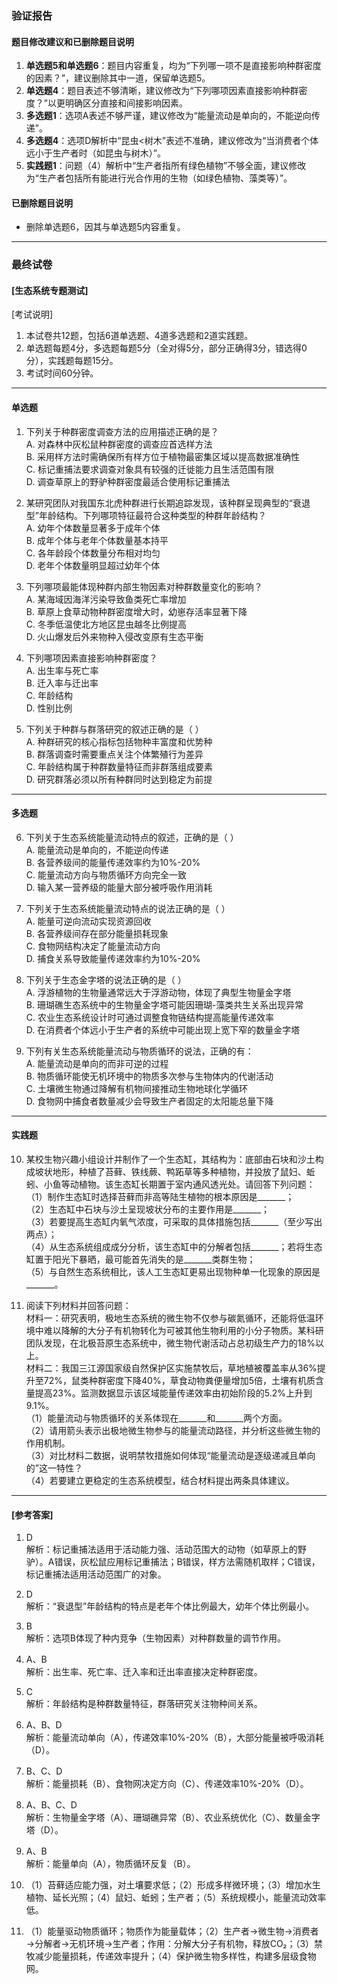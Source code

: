 ### 验证报告

#### 题目修改建议和已删除题目说明
1. **单选题5和单选题6**：题目内容重复，均为“下列哪一项不是直接影响种群密度的因素？”，建议删除其中一道，保留单选题5。
2. **单选题4**：题目表述不够清晰，建议修改为“下列哪项因素直接影响种群密度？”以更明确区分直接和间接影响因素。
3. **多选题1**：选项A表述不够严谨，建议修改为“能量流动是单向的，不能逆向传递”。
4. **多选题4**：选项D解析中“昆虫<树木”表述不准确，建议修改为“当消费者个体远小于生产者时（如昆虫与树木）”。
5. **实践题1**：问题（4）解析中“生产者指所有绿色植物”不够全面，建议修改为“生产者包括所有能进行光合作用的生物（如绿色植物、藻类等）”。

#### 已删除题目说明
- 删除单选题6，因其与单选题5内容重复。

---

### 最终试卷

#### [生态系统专题测试]
[考试说明]
1. 本试卷共12题，包括6道单选题、4道多选题和2道实践题。
2. 单选题每题4分，多选题每题5分（全对得5分，部分正确得3分，错选得0分），实践题每题15分。
3. 考试时间60分钟。

---

#### 单选题
1. 下列关于种群密度调查方法的应用描述正确的是？  
   A. 对森林中灰松鼠种群密度的调查应首选样方法  
   B. 采用样方法时需确保所有样方位于植物最密集区域以提高数据准确性  
   C. 标记重捕法要求调查对象具有较强的迁徙能力且生活范围有限  
   D. 调查草原上的野驴种群密度最适合使用标记重捕法  

2. 某研究团队对我国东北虎种群进行长期追踪发现，该种群呈现典型的“衰退型”年龄结构。下列哪项特征最符合这种类型的种群年龄结构？  
   A. 幼年个体数量显著多于成年个体  
   B. 成年个体与老年个体数量基本持平  
   C. 各年龄段个体数量分布相对均匀  
   D. 老年个体数量明显超过幼年个体  

3. 下列哪项最能体现种群内部生物因素对种群数量变化的影响？  
   A. 某海域因海洋污染导致鱼类死亡率增加  
   B. 草原上食草动物种群密度增大时，幼崽存活率显著下降  
   C. 冬季低温使北方地区昆虫越冬比例提高  
   D. 火山爆发后外来物种入侵改变原有生态平衡  

4. 下列哪项因素直接影响种群密度？  
   A. 出生率与死亡率  
   B. 迁入率与迁出率  
   C. 年龄结构  
   D. 性别比例  

5. 下列关于种群与群落研究的叙述正确的是（ ）  
   A. 种群研究的核心指标包括物种丰富度和优势种  
   B. 群落调查时需要重点关注个体繁殖行为差异  
   C. 年龄结构属于种群数量特征而非群落组成要素  
   D. 研究群落必须以所有种群同时达到稳定为前提  

---

#### 多选题
6. 下列关于生态系统能量流动特点的叙述，正确的是（ ）  
   A. 能量流动是单向的，不能逆向传递  
   B. 各营养级间的能量传递效率约为10%-20%  
   C. 能量流动方向与物质循环方向完全一致  
   D. 输入某一营养级的能量大部分被呼吸作用消耗  

7. 下列关于生态系统能量流动特点的说法正确的是（ ）  
   A. 能量可逆向流动实现资源回收  
   B. 各营养级间存在部分能量损耗现象  
   C. 食物网结构决定了能量流动方向  
   D. 捕食关系导致能量传递效率约为10%-20%  

8. 下列关于生态金字塔的说法正确的是（ ）  
   A. 浮游植物的生物量通常远大于浮游动物，体现了典型生物量金字塔  
   B. 珊瑚礁生态系统中的生物量金字塔可能因珊瑚-藻类共生关系出现异常  
   C. 农业生态系统设计时可通过调整食物链结构提高能量传递效率  
   D. 在消费者个体远小于生产者的系统中可能出现上宽下窄的数量金字塔  

9. 下列有关生态系统能量流动与物质循环的说法，正确的有：  
   A. 能量流动是单向的而非可逆的过程  
   B. 物质循环能使无机环境中的物质多次参与生物体内的代谢活动  
   C. 土壤微生物通过降解有机物间接推动生物地球化学循环  
   D. 食物网中捕食者数量减少会导致生产者固定的太阳能总量下降  

---

#### 实践题
10. 某校生物兴趣小组设计并制作了一个生态缸，其结构为：底部由石块和沙土构成坡状地形，种植了苔藓、铁线蕨、鸭跖草等多种植物，并投放了鼠妇、蚯蚓、小鱼等动植物。该生态缸长期置于室内通风透光处。请回答下列问题：  
   （1）制作生态缸时选择苔藓而非高等陆生植物的根本原因是_______；  
   （2）生态缸中石块与沙土呈现坡状分布的主要作用是_______；  
   （3）若要提高生态缸内氧气浓度，可采取的具体措施包括_______（至少写出两点）；  
   （4）从生态系统组成成分分析，该生态缸中的分解者包括_______；若将生态缸置于阳光下暴晒，最可能首先消失的是_______类群生物；  
   （5）与自然生态系统相比，该人工生态缸更易出现物种单一化现象的原因是_______。  

11. 阅读下列材料并回答问题：  
    材料一：研究表明，极地生态系统的微生物不仅参与碳氮循环，还能将低温环境中难以降解的大分子有机物转化为可被其他生物利用的小分子物质。某科研团队发现，在北极苔原生态系统中，微生物代谢活动占总初级生产力的18%以上。  
    材料二：我国三江源国家级自然保护区实施禁牧后，草地植被覆盖率从36%提升至72%，鼠类种群密度下降40%，草食动物粪便量增加5倍，土壤有机质含量提高23%。监测数据显示该区域能量传递效率由初始阶段的5.2%上升到9.1%。  
   （1）能量流动与物质循环的关系体现在_______和_______两个方面。  
   （2）请用箭头表示出极地微生物参与的能量流动路径，并分析这些微生物的作用机制。  
   （3）对比材料二数据，说明禁牧措施如何体现“能量流动是逐级递减且单向的”这一特性？  
   （4）若要建立更稳定的生态系统模型，结合材料提出两条具体建议。  

---

#### [参考答案]
1. D  
   解析：标记重捕法适用于活动能力强、活动范围大的动物（如草原上的野驴）。A错误，灰松鼠应用标记重捕法；B错误，样方法需随机取样；C错误，标记重捕法适用活动范围广的对象。  

2. D  
   解析：“衰退型”年龄结构的特点是老年个体比例最大，幼年个体比例最小。  

3. B  
   解析：选项B体现了种内竞争（生物因素）对种群数量的调节作用。  

4. A、B  
   解析：出生率、死亡率、迁入率和迁出率直接决定种群密度。  

5. C  
   解析：年龄结构是种群数量特征，群落研究关注物种间关系。  

6. A、B、D  
   解析：能量流动单向（A），传递效率10%-20%（B），大部分能量被呼吸消耗（D）。  

7. B、C、D  
   解析：能量损耗（B）、食物网决定方向（C）、传递效率10%-20%（D）。  

8. A、B、C、D  
   解析：生物量金字塔（A）、珊瑚礁异常（B）、农业系统优化（C）、数量金字塔（D）。  

9. A、B  
   解析：能量单向（A），物质循环反复（B）。  

10. （1）苔藓适应能力强，对土壤要求低；（2）形成多样微环境；（3）增加水生植物、延长光照；（4）鼠妇、蚯蚓；生产者；（5）系统规模小，能量流动效率低。  

11. （1）能量驱动物质循环；物质作为能量载体；（2）生产者→微生物→消费者→分解者→无机环境→生产者；作用：分解大分子有机物，释放CO₂；（3）禁牧减少能量损耗，传递效率提升；（4）保护微生物多样性，构建多层级食物网。